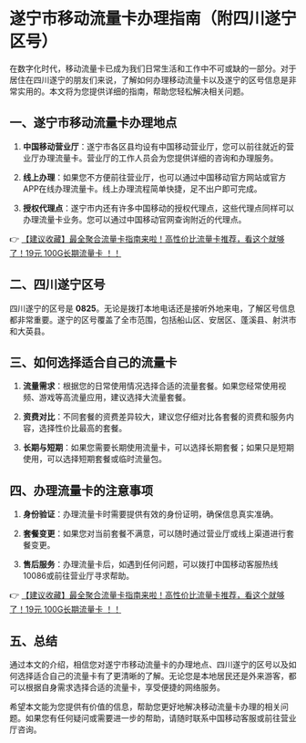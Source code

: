 # 遂宁市移动流量卡办理指南（附四川遂宁区号）

在数字化时代，移动流量卡已成为我们日常生活和工作中不可或缺的一部分。对于居住在四川遂宁的朋友们来说，了解如何办理移动流量卡以及遂宁的区号信息是非常实用的。本文将为您提供详细的指南，帮助您轻松解决相关问题。

## 一、遂宁市移动流量卡办理地点

1. **中国移动营业厅**：遂宁市各区县均设有中国移动营业厅，您可以前往就近的营业厅办理流量卡。营业厅的工作人员会为您提供详细的咨询和办理服务。

2. **线上办理**：如果您不方便前往营业厅，也可以通过中国移动官方网站或官方APP在线办理流量卡。线上办理流程简单快捷，足不出户即可完成。

3. **授权代理点**：遂宁市内还有许多中国移动的授权代理点，这些代理点同样可以办理流量卡业务。您可以通过中国移动官网查询附近的代理点。

👉 [【建议收藏】最全聚合流量卡指南来啦！高性价比流量卡推荐，看这个就够了！19元 100G长期流量卡 ！！](https://bit.ly/Liuliangka)

## 二、四川遂宁区号

四川遂宁的区号是 **0825**。无论是拨打本地电话还是接听外地来电，了解区号信息都非常重要。遂宁的区号覆盖了全市范围，包括船山区、安居区、蓬溪县、射洪市和大英县。

## 三、如何选择适合自己的流量卡

1. **流量需求**：根据您的日常使用情况选择合适的流量套餐。如果您经常使用视频、游戏等高流量应用，建议选择大流量套餐。

2. **资费对比**：不同套餐的资费差异较大，建议您仔细对比各套餐的资费和服务内容，选择性价比最高的套餐。

3. **长期与短期**：如果您需要长期使用流量卡，可以选择长期套餐；如果只是短期使用，可以选择短期套餐或临时流量包。

## 四、办理流量卡的注意事项

1. **身份验证**：办理流量卡时需要提供有效的身份证明，确保信息真实准确。

2. **套餐变更**：如果您对当前套餐不满意，可以随时通过营业厅或线上渠道进行套餐变更。

3. **售后服务**：办理流量卡后，如遇到任何问题，可以拨打中国移动客服热线10086或前往营业厅寻求帮助。

👉 [【建议收藏】最全聚合流量卡指南来啦！高性价比流量卡推荐，看这个就够了！19元 100G长期流量卡 ！！](https://bit.ly/Liuliangka)

## 五、总结

通过本文的介绍，相信您对遂宁市移动流量卡的办理地点、四川遂宁的区号以及如何选择适合自己的流量卡有了更清晰的了解。无论您是本地居民还是外来游客，都可以根据自身需求选择合适的流量卡，享受便捷的网络服务。

希望本文能为您提供有价值的信息，帮助您更好地解决移动流量卡办理的相关问题。如果您有任何疑问或需要进一步的帮助，请随时联系中国移动客服或前往营业厅咨询。